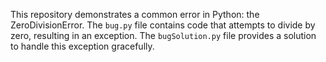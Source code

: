 This repository demonstrates a common error in Python: the ZeroDivisionError. The `bug.py` file contains code that attempts to divide by zero, resulting in an exception. The `bugSolution.py` file provides a solution to handle this exception gracefully.